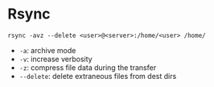 # Rsync

```shell
rsync -avz --delete <user>@<server>:/home/<user> /home/
```

* `-a`: archive mode
* `-v`: increase verbosity
* `-z`: compress file data during the transfer
* `--delete`: delete extraneous files from dest dirs
